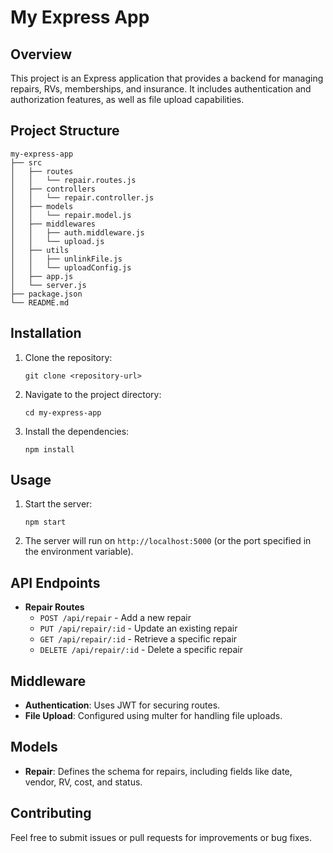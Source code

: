 # My Express App

## Overview
This project is an Express application that provides a backend for managing repairs, RVs, memberships, and insurance. It includes authentication and authorization features, as well as file upload capabilities.

## Project Structure
```
my-express-app
├── src
│   ├── routes
│   │   └── repair.routes.js
│   ├── controllers
│   │   └── repair.controller.js
│   ├── models
│   │   └── repair.model.js
│   ├── middlewares
│   │   ├── auth.middleware.js
│   │   └── upload.js
│   ├── utils
│   │   ├── unlinkFile.js
│   │   └── uploadConfig.js
│   ├── app.js
│   └── server.js
├── package.json
└── README.md
```

## Installation
1. Clone the repository:
   ```
   git clone <repository-url>
   ```
2. Navigate to the project directory:
   ```
   cd my-express-app
   ```
3. Install the dependencies:
   ```
   npm install
   ```

## Usage
1. Start the server:
   ```
   npm start
   ```
2. The server will run on `http://localhost:5000` (or the port specified in the environment variable).

## API Endpoints
- **Repair Routes**
  - `POST /api/repair` - Add a new repair
  - `PUT /api/repair/:id` - Update an existing repair
  - `GET /api/repair/:id` - Retrieve a specific repair
  - `DELETE /api/repair/:id` - Delete a specific repair

## Middleware
- **Authentication**: Uses JWT for securing routes.
- **File Upload**: Configured using multer for handling file uploads.

## Models
- **Repair**: Defines the schema for repairs, including fields like date, vendor, RV, cost, and status.

## Contributing
Feel free to submit issues or pull requests for improvements or bug fixes.